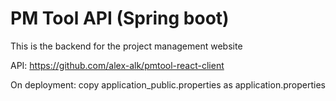 # PM Tool API (Spring boot)
This is the backend for the project management website 

API: https://github.com/alex-alk/pmtool-react-client

On deployment: copy application_public.properties as application.properties
